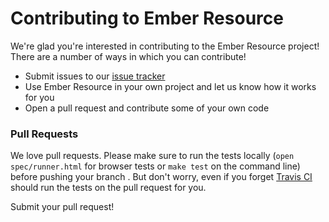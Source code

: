 # Contributing to Ember Resource

We're glad you're interested in contributing to the Ember Resource project! There are a number of ways in which you can contribute!

* Submit issues to our [issue tracker][1]
* Use Ember Resource in your own project and let us know how it works for you
* Open a pull request and contribute some of your own code

### Pull Requests

We love pull requests. Please make sure to run the tests locally (`open spec/runner.html` for browser tests or `make test` on the command line) before pushing your branch . But don't worry, even if you forget [Travis CI][2] should run the tests on the pull request for you.

Submit your pull request!

[1]: https://github.com/zendesk/ember-resource/issues
[2]: https://travis-ci.org/zendesk/ember-resource/
